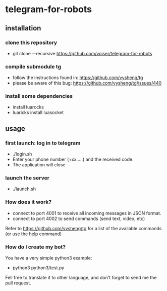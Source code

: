 # telegram-for-robots

## installation

### clone this repository

- git clone --recursive https://github.com/voiser/telegram-for-robots

### compile submodule tg

- follow the instructions found in: https://github.com/vysheng/tg
- please be aware of this bug: https://github.com/vysheng/tg/issues/440

### install some dependencies

- install luarocks
- luaricks install luasocket

## usage

### first launch: log in to telegram

- ./login.sh
- Enter your phone number (+xx.....) and the received code.
- The application will close

### launch the server

- ./launch.sh

### How does it work?

- connect to port 4001 to receive all incoming messages in JSON format.
- connect to port 4002 to send commands (send text, video, etc)

Refer to https://github.com/vysheng/tg for a list of the available commands (or use the help command)


### How do I create my bot?

You have a very simple python3 example:

- python3 python3/test.py

Fell free to translate it to other language, and don't forget to send me the pull request.
